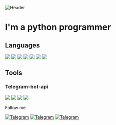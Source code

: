 ![Header](https://github.com/Klaidonis/Klaidonis/blob/main/assets/Header.png)

# I'm a python programmer

## Languages 

![](https://img.shields.io/badge/Python-171717?style=for-the-badge&logo=python)
![](https://img.shields.io/badge/MySQL-171717?style=for-the-badge&logo=MySQL)
![](https://img.shields.io/badge/PostgreSQL-171717?style=for-the-badge&logo=PostgreSQL)
![](https://img.shields.io/badge/JavaScript-171717?style=for-the-badge&logo=javascript)
![](https://img.shields.io/badge/HTML%20&%20CSS-171717?style=for-the-badge&logo=HTML)
![](https://img.shields.io/badge/Flask-171717?style=for-the-badge&logo=Flask)
![](https://img.shields.io/badge/Django-171717?style=for-the-badge&logo=Django)
## Tools

### Telegram-bot-api

![](https://img.shields.io/badge/Aiogram-171717?style=for-the-badge&logo=telegram)
![](https://img.shields.io/badge/Telethon-171717?style=for-the-badge&logo=telegram)
![](https://img.shields.io/badge/Telebot-171717?style=for-the-badge&logo=telegram)
![](https://img.shields.io/badge/Payment%20systems-171717?style=for-the-badge&logo=telegram)

Follow me

[![Telegram](https://img.shields.io/badge/Telegram-171717?style=for-the-badge&logo=telegram)](https://t.me/+C0TYaqM5SmMwYTUy)
[![Telegram](https://img.shields.io/badge/instagram-171717?style=for-the-badge&logo=instagram)](https://www.instagram.com/klaidon1s/)
[![Telegram](https://img.shields.io/badge/Vkontakte-171717?style=for-the-badge&logo=VK)](https://vk.com/s_h_s_m)
